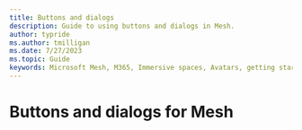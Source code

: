 ```yaml
---
title: Buttons and dialogs
description: Guide to using buttons and dialogs in Mesh.
author: typride
ms.author: tmilligan
ms.date: 7/27/2023
ms.topic: Guide
keywords: Microsoft Mesh, M365, Immersive spaces, Avatars, getting started, documentation, features
---
```


# Buttons and dialogs for Mesh
